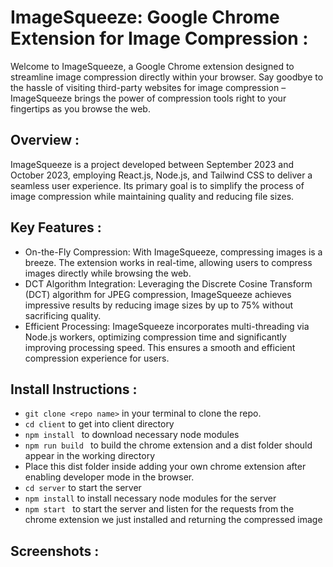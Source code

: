 
# ImageSqueeze: Google Chrome Extension for Image Compression : 
Welcome to ImageSqueeze, a Google Chrome extension designed to streamline image compression directly within your browser. Say goodbye to the hassle of visiting third-party websites for image compression – ImageSqueeze brings the power of compression tools right to your fingertips as you browse the web.

## Overview : 
ImageSqueeze is a project developed between September 2023 and October 2023, employing React.js, Node.js, and Tailwind CSS to deliver a seamless user experience. Its primary goal is to simplify the process of image compression while maintaining quality and reducing file sizes.

## Key Features :
 - On-the-Fly Compression: With ImageSqueeze, compressing images is a breeze. The extension works in real-time, allowing users to compress images directly while browsing the web.
 - DCT Algorithm Integration: Leveraging the Discrete Cosine Transform (DCT) algorithm for JPEG compression, ImageSqueeze achieves impressive results by reducing image sizes by up to 75% without sacrificing quality.
 - Efficient Processing: ImageSqueeze incorporates multi-threading via Node.js workers, optimizing compression time and significantly improving processing speed. This ensures a smooth and efficient compression experience for users.

## Install Instructions : 
- ``` git clone <repo name> ``` in your terminal to clone the repo.
- ```cd client``` to get into client directory
- ```npm install ``` to download necessary node modules
- ```npm run build ``` to build the chrome extension and a dist folder should appear in the working directory
- Place this dist folder inside adding your own chrome extension after enabling developer mode in the browser.
- ``` cd server ``` to start the server
- ``` npm install ``` to install necessary node modules for the server
- ```npm start ``` to start the server and listen for the requests from the chrome extension we just installed and returning the compressed image

## Screenshots : 
